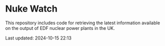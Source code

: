 # Nuke Watch

This repository includes code for retrieving the latest information available on the output of EDF nuclear power plants in the UK.

Last updated: 2024-10-15 22:13